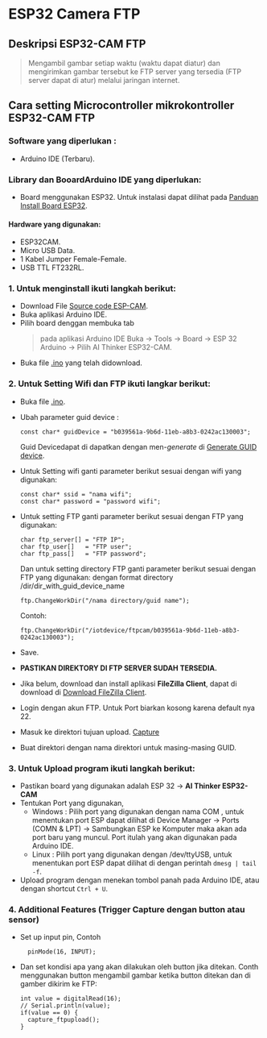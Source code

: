 # ESP32 Camera FTP
## Deskripsi ESP32-CAM FTP
> Mengambil gambar setiap waktu (waktu dapat diatur) dan mengirimkan gambar tersebut ke FTP server yang tersedia (FTP server dapat di atur) melalui jaringan internet.

## Cara setting Microcontroller mikrokontroller ESP32-CAM FTP

### Software yang diperlukan : 
- Arduino IDE (Terbaru).

### Library dan BooardArduino IDE yang diperlukan:
- Board menggunakan ESP32. Untuk instalasi dapat dilihat pada [Panduan Install Board ESP32](https://randomnerdtutorials.com/installing-the-esp32-board-in-arduino-ide-windows-instructions/).

#### Hardware yang digunakan: 
- ESP32CAM.
- Micro USB Data.
- 1 Kabel Jumper Female-Female.
- USB TTL FT232RL. 

### 1. Untuk menginstall ikuti langkah berikut: 
- Download File [Source code ESP-CAM](https://github.com/pptik/esp-cam-ftp.git).
- Buka aplikasi Arduino IDE.
- Pilih board denggan membuka tab 
    > pada aplikasi Arduino IDE Buka -> Tools -> Board -> ESP 32 Arduino -> Pilih AI Thinker ESP32-CAM.
- Buka file [.ino](https://github.com/pptik/esp-cam-ftp/blob/main/esp32_CameraWebServer/esp32_CameraWebServer.ino) yang telah didownload. 

### 2. Untuk Setting Wifi dan FTP ikuti langkar berikut: 
- Buka file [.ino](https://github.com/pptik/esp-cam-ftp/blob/main/esp32_CameraWebServer/esp32_CameraWebServer.ino).
- Ubah parameter guid device :
  ```
  const char* guidDevice = "b039561a-9b6d-11eb-a8b3-0242ac130003";
  ```
  Guid Devicedapat di dapatkan dengan men-_generate_ di [Generate GUID device](https://www.uuidgenerator.net/version1).
- Untuk Setting wifi ganti parameter berikut sesuai dengan wifi yang digunakan: 
  ```
  const char* ssid = "nama wifi";
  const char* password = "password wifi";
  ```
- Untuk setting FTP ganti parameter berikut sesuai dengan FTP yang digunakan:
  ```
  char ftp_server[] = "FTP IP";
  char ftp_user[]   = "FTP user";
  char ftp_pass[]   = "FTP password";
  ```
  Dan untuk setting directory FTP ganti parameter berikut sesuai dengan FTP yang digunakan:
  dengan format directory /dir/dir_with_guid_device_name
  ```
  ftp.ChangeWorkDir("/nama directory/guid name");
  ```
  Contoh: 
  ```
  ftp.ChangeWorkDir("/iotdevice/ftpcam/b039561a-9b6d-11eb-a8b3-0242ac130003");
  ```
- Save.
- **PASTIKAN DIREKTORY DI FTP SERVER SUDAH TERSEDIA.**
- Jika belum, download dan install aplikasi **FileZilla Client**, dapat di download di [Download FileZilla Client](https://filezilla-project.org/).
- Login dengan akun FTP. Untuk Port biarkan kosong karena default nya 22.
- Masuk ke direktori tujuan upload.
[Capture](https://user-images.githubusercontent.com/18458955/114655385-52449600-9d16-11eb-8a46-39e49a44021c.PNG)

- Buat direktori dengan nama direktori untuk masing-masing GUID.


### 3. Untuk Upload program ikuti langkah berikut:
- Pastikan board yang digunakan adalah ESP 32 -> **AI Thinker ESP32-CAM**
- Tentukan Port yang digunakan, 
  - Windows : Pilih port yang digunakan dengan nama COM , untuk menentukan port ESP dapat dilihat di Device Manager -> Ports (COMN & LPT) -> Sambungkan ESP ke Komputer maka akan ada port baru yang muncul. Port itulah yang akan digunakan pada Arduino IDE.
  - Linux : Pilih port yang digunakan dengan /dev/ttyUSB, untuk menentukan port ESP dapat dilihat di dengan perintah `dmesg | tail -f`.
- Upload program dengan menekan tombol panah pada Arduino IDE, atau dengan shortcut `Ctrl + U`.

### 4. Additional Features (Trigger Capture dengan button atau sensor)
- Set up input pin, Contoh 
  ```
    pinMode(16, INPUT);
  ```
- Dan set kondisi apa yang akan dilakukan oleh button jika ditekan. Conth menggunakan button mengambil gambar ketika button ditekan dan di gamber dikirim ke FTP: 
  ```
  int value = digitalRead(16);
  // Serial.println(value);
  if(value == 0) {
    capture_ftpupload();
  }
  ```
  


